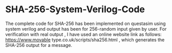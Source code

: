 # SHA-256-System-Verilog-Code
The complete code for SHA-256 has been implemented on questasim using system verilog and output has been for 256-random input given by user. For verification with real output , I have used an online website link as follows: https://www.movable type.co.uk/scripts/sha256.html , which generates the SHA-256 output for a message.
